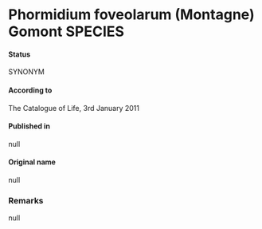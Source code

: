 # Phormidium foveolarum (Montagne) Gomont SPECIES

#### Status
SYNONYM

#### According to
The Catalogue of Life, 3rd January 2011

#### Published in
null

#### Original name
null

### Remarks
null